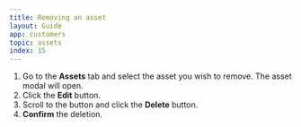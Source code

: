 ```yaml
---
title: Removing an asset
layout: Guide
app: customers
topic: assets
index: 15
---
```


1. Go to the **Assets** tab and select the asset you wish to remove. The asset modal will open.
2. Click the **Edit** button.
3. Scroll to the button and click the **Delete** button.
4. **Confirm** the deletion.